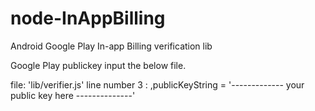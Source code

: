 node-InAppBilling
=================

Android Google Play In-app Billing verification lib

Google Play publickey input the below file.

file: 'lib/verifier.js'
line number 3 : ,publicKeyString = '------------- your public key here --------------'
